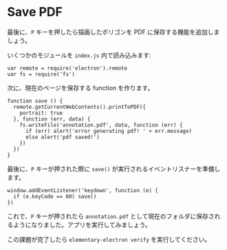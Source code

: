# Save PDF

最後に、`P` キーを押したら描画したポリゴンを PDF に保存する機能を追加しましょう。

いくつかのモジュールを `index.js` 内で読み込みます:

```
var remote = require('electron').remote
var fs = require('fs')
```

次に、現在のページを保存する function を作ります。

```
function save () {
  remote.getCurrentWebContents().printToPDF({
    portrait: true
  }, function (err, data) {
    fs.writeFile('annotation.pdf', data, function (err) {
      if (err) alert('error generating pdf! ' + err.message)
      else alert('pdf saved!')
    })
  })  
}
```

最後に、`P` キーが押された際に `save()` が実行されるイベントリスナーを準備します。

```
window.addEventListener('keydown', function (e) {
  if (e.keyCode == 80) save()
})
```

これで、`P` キーが押されたら `annotation.pdf` として現在のフォルダに保存されるようになりました。アプリを実行してみましょう。

この課題が完了したら `elementary-electron verify` を実行してください。
